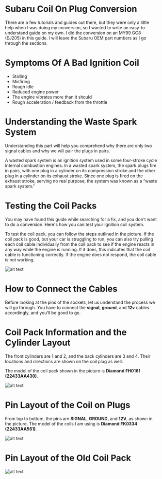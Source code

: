 # Subaru Coil On Plug Conversion

There are a few tutorials and guides out there, but they were only a little help when I was doing my conversion, so I wanted to write an easy-to-understand guide on my own. I did the conversion on an MY99 GC8 (EJ205) in this guide. I will leave the Subaru OEM part numbers as I go through the sections.

# Symptoms Of A Bad Ignition Coil

  * Stalling
  * Misfiring
  * Rough idle
  * Reduced engine power
  * The engine vibrates more than it should
  * Rough acceleration / feedback from the throttle

# Understanding the Waste Spark System

Understanding this part will help you comprehend why there are only two signal cables and why we will pair the plugs in pairs.

A wasted spark system is an ignition system used in some four-stroke cycle internal combustion engines. In a wasted spark system, the spark plugs fire in pairs, with one plug in a cylinder on its compression stroke and the other plug in a cylinder on its exhaust stroke. Since one plug is fired on the exhaust stroke, serving no real purpose, the system was known as a “waste spark system.”

# Testing the Coil Packs

You may have found this guide while searching for a fix, and you don't want to do a conversion. Here's how you can test your ignition coil system.

To test the coil pack, you can follow the steps outlined in the picture. If the coil pack is good, but your car is struggling to run, you can also try pulling each coil cable individually from the coil pack to see if the engine reacts in any way while the engine is running. If it does, this indicates that the coil cable is functioning correctly. If the engine does not respond, the coil cable is not working.

![alt text](https://raw.githubusercontent.com/mishka/SubaruCoilOnPlugConversion/main/TestingTheCoil.jpg "Guide from the manual.")

# How to Connect the Cables

Before looking at the pins of the sockets, let us understand the process we will go through. You have to connect the **signal**, **ground**, and **12v** cables accordingly, and you'll be good to go.

# Coil Pack Information and the Cylinder Layout

The front cylinders are 1 and 2, and the back cylinders are 3 and 4. Their locations and directions are shown on the coil plug as well.

The model of the coil pack shown in the picture is **Diamond FH0161 (22433AA430)**.

![alt text](https://raw.githubusercontent.com/mishka/SubaruCoilOnPlugConversion/main/OldCoilPackTopView.jpg "Cylinder layout as shown on the coil pack.")

# Pin Layout of the Coil on Plugs

From top to bottom, the pins are **SIGNAL**, **GROUND**, and **12V**, as shown in the picture. The model of the coils I am using is **Diamond FK0334 (22433AA561)**.

![alt text](https://raw.githubusercontent.com/mishka/SubaruCoilOnPlugConversion/main/CoilPlug.jpg "Pin layout of the coil on plugs.")

# Pin Layout of the Old Coil Pack
![alt text](https://raw.githubusercontent.com/mishka/SubaruCoilOnPlugConversion/main/OldCoilPack.jpg "Old coil pack pin layout.")


